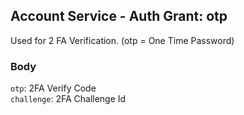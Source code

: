 ## Account Service - Auth Grant: otp

Used for 2 FA Verification. (otp = One Time Password)

### Body

`otp`: 2FA Verify Code <br/>
`challenge`: 2FA Challenge Id
